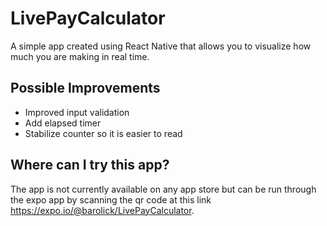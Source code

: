 # LivePayCalculator
A simple app created using React Native that allows you to visualize how much you are making in real time.
## Possible Improvements
- Improved input validation
- Add elapsed timer
- Stabilize counter so it is easier to read
## Where can I try this app?
The app is not currently available on any app store but can be run through the expo app by scanning the qr code at this link https://expo.io/@barolick/LivePayCalculator. 